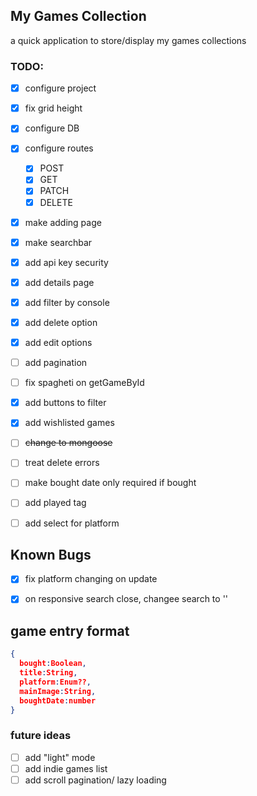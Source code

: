 ## My Games Collection

a quick application to store/display my games collections

### TODO: 
- [X] configure project
- [X] fix grid height
- [X] configure DB
- [X] configure routes
  - [X] POST
  - [X] GET
  - [X] PATCH
  - [X] DELETE
- [X] make adding page
- [X] make searchbar
- [X] add api key security
- [X] add details page
- [X] add filter by console
- [X] add delete option
- [X] add edit options
- [ ] add pagination
- [ ] fix spagheti on getGameById
- [X] add buttons to filter
- [X] add wishlisted games
- [ ] ~~change to mongoose~~
- [ ] treat delete errors
- [ ] make bought date only required if bought
- [ ] add played tag
- [ ] add select for platform


## Known Bugs
- [X] fix platform changing on update
- [X] on responsive search close, changee search to ''


## game entry format

```json
{
  bought:Boolean,
  title:String,
  platform:Enum??,
  mainImage:String,
  boughtDate:number
}
```

### future ideas
- [ ] add "light" mode
- [ ] add indie games list
- [ ] add scroll pagination/ lazy loading
